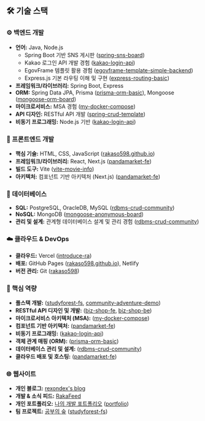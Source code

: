 ## 🛠️ 기술 스택

### ⚙️ 백엔드 개발

* **언어:** Java, Node.js
    * Spring Boot 기반 SNS 게시판 ([spring-sns-board](https://github.com/rakaso598/spring-sns-board))
    * Kakao 로그인 API 개발 경험 ([kakao-login-api](https://github.com/rakaso598/kakao-login-api))
    * EgovFrame 템플릿 활용 경험 ([egovframe-template-simple-backend](https://github.com/rakaso598/egovframe-template-simple-backend))
    * Express.js 기본 라우팅 이해 및 구현 ([express-routing-basic](https://github.com/rakaso598/express-routing-basic))
* **프레임워크/라이브러리:** Spring Boot, Express
* **ORM:** Spring Data JPA, Prisma ([prisma-orm-basic](https://github.com/rakaso598/prisma-orm-basic)), Mongoose ([mongoose-orm-board](https://github.com/rakaso598/mongoose-orm-board))
* **마이크로서비스:** MSA 경험 ([my-docker-compose](https://github.com/rakaso598/my-docker-compose))
* **API 디자인:** RESTful API 개발 ([spring-crud-template](https://github.com/rakaso598/spring-crud-template))
* **비동기 프로그래밍:** Node.js 기반 ([kakao-login-api](https://github.com/rakaso598/kakao-login-api))

### 🎨 프론트엔드 개발

* **핵심 기술:** HTML, CSS, JavaScript ([rakaso598.github.io](https://github.com/rakaso598/rakaso598.github.io))
* **프레임워크/라이브러리:** React, Next.js ([pandamarket-fe](https://github.com/rakaso598/pandamarket-fe))
* **빌드 도구:** Vite ([vite-movie-info](https://github.com/rakaso598/vite-movie-info))
* **아키텍처:** 컴포넌트 기반 아키텍처 (Next.js) ([pandamarket-fe](https://github.com/rakaso598/pandamarket-fe))

### 💾 데이터베이스

* **SQL:** PostgreSQL, OracleDB, MySQL ([rdbms-crud-community](https://github.com/rakaso598/rdbms-crud-community))
* **NoSQL:** MongoDB ([mongoose-anonymous-board](https://github.com/rakaso598/mongoose-anonymous-board))
* **관리 및 설계:** 관계형 데이터베이스 설계 및 관리 경험 ([rdbms-crud-community](https://github.com/rakaso598/rdbms-crud-community))

### ☁️ 클라우드 & DevOps

* **클라우드:** Vercel ([introduce-ra](https://github.com/rakaso598/introduce-ra))
* **배포:** GitHub Pages ([rakaso598.github.io](https://github.com/rakaso598/rakaso598.github.io)), Netlify
* **버전 관리:** Git ([rakaso598](https://github.com/rakaso598/rakaso598))

### 🎯 핵심 역량

* **풀스택 개발:** ([studyforest-fs](https://github.com/rakaso598/studyforest-fs), [community-adventure-demo](https://github.com/rakaso598/community-adventure-demo))
* **RESTful API 디자인 및 개발:** ([biz-shop-fe](https://github.com/rakaso598/biz-shop-fe), [biz-shop-be](https://github.com/rakaso598/biz-shop-be))
* **마이크로서비스 아키텍처 (MSA):** ([my-docker-compose](https://github.com/rakaso598/my-docker-compose))
* **컴포넌트 기반 아키텍처:** ([pandamarket-fe](https://github.com/rakaso598/pandamarket-fe))
* **비동기 프로그래밍:** ([kakao-login-api](https://github.com/rakaso598/kakao-login-api))
* **객체 관계 매핑 (ORM):** ([prisma-orm-basic](https://github.com/rakaso598/prisma-orm-basic))
* **데이터베이스 관리 및 설계:** ([rdbms-crud-community](https://github.com/rakaso598/rdbms-crud-community))
* **클라우드 배포 및 호스팅:** ([pandamarket-fe](https://github.com/rakaso598/pandamarket-fe))

### 🌐 웹사이트

* **개인 블로그:** [rexondex's blog](https://rexondex.tistory.com/)
* **개발 & 소식 피드:** [RakaFeed](https://rakaso598.github.io/)
* **개인 포트폴리오:** [나의 개발 포트폴리오](https://rakaso598.github.io/portfolio/) ([portfolio](https://github.com/rakaso598/portfolio))
* **팀 프로젝트:** [공부의 숲](https://rakaso598.github.io/portfolio/study-forest/) ([studyforest-fs](https://github.com/rakaso598/studyforest-fs))
